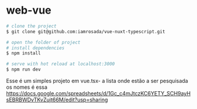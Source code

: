 # web-vue

```bash
# clone the project
$ git clone git@github.com:iamrosada/vue-nuxt-typescript.git

# open the folder of project
# install dependencies
$ npm install

# serve with hot reload at localhost:3000
$ npm run dev

```

Esse é um simples projeto em vue.tsx- a lista onde estão a ser pesquisada os nomes é essa https://docs.google.com/spreadsheets/d/1Gc_c4mJtczKC6YETY_SCH9ayHsEBRBWDvTKvZujt66M/edit?usp=sharing
